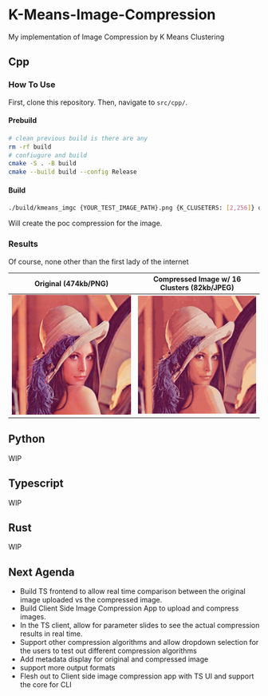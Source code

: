 # K-Means-Image-Compression

My implementation of Image Compression by K Means Clustering

## Cpp

### How To Use

First, clone this repository. Then, navigate to `src/cpp/`.

#### Prebuild

```bash
# clean previous build is there are any
rm -rf build
# confiugure and build
cmake -S . -B build
cmake --build build --config Release
```

#### Build

```bash
./build/kmeans_imgc {YOUR_TEST_IMAGE_PATH}.png {K_CLUSETERS: [2,256]} out {JPEG_QUALTIY: [0,100]}
```

Will create the poc compression for the image.

### Results

Of course, none other than the first lady of the internet

| Original (474kb/PNG)       | Compressed Image w/ 16 Clusters (82kb/JPEG) |
| -------------------------- | ------------------------------------------- |
| ![PNG](./assets/Lenna.png) | ![JPEG](./src/cpp/out/Lenna_k16_q90.jpg)    |

## Python

WIP

## Typescript

WIP

## Rust

WIP

## Next Agenda

- Build TS frontend to allow real time comparison between the original image uploaded vs the compressed image.
- Build Client Side Image Compression App to upload and compress images.
- In the TS client, allow for parameter slides to see the actual compression results in real time.
- Support other compression algorithms and allow dropdown selection for the users to test out different compression algorithms
- Add metadata display for original and compressed image
- support more output formats
- Flesh out to Client side image compression app with TS UI and support the core for CLI
